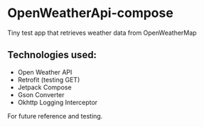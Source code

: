 # OpenWeatherApi-compose

Tiny test app that retrieves weather data from OpenWeatherMap

## Technologies used:
- Open Weather API
- Retrofit (testing GET)
- Jetpack Compose
- Gson Converter
- Okhttp Logging Interceptor

For future reference and testing.

